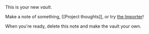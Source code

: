 This is your new *vault*.

Make a note of something, [[Project thoughts]], or try [the Importer](https://help.obsidian.md/Plugins/Importer)!

When you're ready, delete this note and make the vault your own.